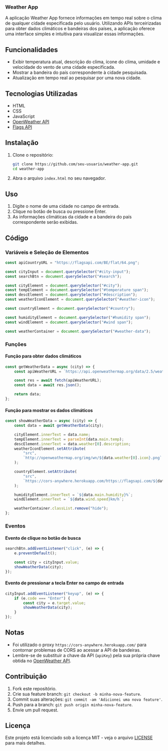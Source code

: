 ### Weather App

A aplicação Weather App fornece informações em tempo real sobre o clima de qualquer cidade especificada pelo usuário. Utilizando APIs terceirizadas para obter dados climáticos e bandeiras dos países, a aplicação oferece uma interface simples e intuitiva para visualizar essas informações.

## Funcionalidades

- Exibir temperatura atual, descrição do clima, ícone do clima, umidade e velocidade do vento de uma cidade especificada.
- Mostrar a bandeira do país correspondente à cidade pesquisada.
- Atualização em tempo real ao pesquisar por uma nova cidade.

## Tecnologias Utilizadas

- HTML
- CSS
- JavaScript
- [OpenWeather API](https://openweathermap.org/api)
- [Flags API](https://flagsapi.com)

## Instalação

1. Clone o repositório:
    ```bash
    git clone https://github.com/seu-usuario/weather-app.git
    cd weather-app
    ```

2. Abra o arquivo `index.html` no seu navegador.

## Uso

1. Digite o nome de uma cidade no campo de entrada.
2. Clique no botão de busca ou pressione Enter.
3. As informações climáticas da cidade e a bandeira do país correspondente serão exibidas.

## Código

### Variáveis e Seleção de Elementos

```javascript
const apiCountryURL = "https://flagsapi.com/BE/flat/64.png";

const cityInput = document.querySelector("#city-input");
const searchBtn = document.querySelector("#search");

const cityElement = document.querySelector("#city");
const tempElement = document.querySelector("#temperature span");
const descElement = document.querySelector("#description");
const weatherIconElement = document.querySelector("#weather-icon");

const countryElement = document.querySelector("#country");

const humidityElement = document.querySelector("#humidity span");
const windElement = document.querySelector("#wind span");

const weatherContainer = document.querySelector("#weather-data");
```

### Funções

#### Função para obter dados climáticos

```javascript
const getWeatherData = async (city) => {
	const apiWeatherURL = `https://api.openweathermap.org/data/2.5/weather?q=${city}&units=metric&appid=${apiKey}&lang=pt_br`;

	const res = await fetch(apiWeatherURL);
	const data = await res.json();

	return data;
};
```

#### Função para mostrar os dados climáticos

```javascript
const showWeatherData = async (city) => {
	const data = await getWeatherData(city);

	cityElement.innerText = data.name;
	tempElement.innerText = parseInt(data.main.temp);
	descElement.innerText = data.weather[0].description;
	weatherIconElement.setAttribute(
		"src",
		`http://openweathermap.org/img/wn/${data.weather[0].icon}.png`
	);

	countryElement.setAttribute(
		"src",
		`https://cors-anywhere.herokuapp.com/https://flagsapi.com/${data.sys.country}/flat/64.png`
	);

	humidityElement.innerText = `${data.main.humidity}%`;
	windElement.innerText = `${data.wind.speed}km/h`;

	weatherContainer.classList.remove("hide");
};
```

### Eventos

#### Evento de clique no botão de busca

```javascript
searchBtn.addEventListener("click", (e) => {
	e.preventDefault();

	const city = cityInput.value;
	showWeatherData(city);
});
```

#### Evento de pressionar a tecla Enter no campo de entrada

```javascript
cityInput.addEventListener("keyup", (e) => {
	if (e.code === "Enter") {
		const city = e.target.value;
		showWeatherData(city);
	}
});
```

## Notas

- Foi utilizado o proxy `https://cors-anywhere.herokuapp.com/` para contornar problemas de CORS ao acessar a API de bandeiras.
- Lembre-se de substituir a chave da API (`apiKey`) pela sua própria chave obtida no [OpenWeather API](https://openweathermap.org/api).

## Contribuição

1. Fork este repositório.
2. Crie sua feature branch: `git checkout -b minha-nova-feature`.
3. Commit suas alterações: `git commit -am 'Adicionei uma nova feature'`.
4. Push para a branch: `git push origin minha-nova-feature`.
5. Envie um pull request.

## Licença

Este projeto está licenciado sob a licença MIT - veja o arquivo [LICENSE](LICENSE) para mais detalhes.
